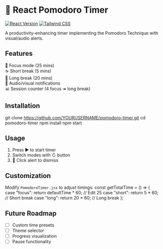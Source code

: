 # 🍅 React Pomodoro Timer

[![React Version](https://img.shields.io/badge/react-18+-61DAFB.svg)](https://react.dev/)
[![Tailwind CSS](https://img.shields.io/badge/tailwindcss-3.3.2-06B6D4.svg)](https://tailwindcss.com/)

A productivity-enhancing timer implementing the Pomodoro Technique with visual/audio alerts.

## Features
🎯 Focus mode (25 mins)  
☕ Short break (5 mins)  
🌴 Long break (20 mins)  
🔔 Audio/visual notifications  
📊 Session counter (4 focus ➔ long break)

## Installation

git clone https://github.com/YOURUSERNAME/pomodoro-timer.git
cd pomodoro-timer
npm install
npm start

## Usage
1. Press ▶️ to start timer
2. Switch modes with ↻ button
3. 🔕 Click alert to dismiss

## Customization
Modify `PomodoroTimer.jsx` to adjust timings:
const getTotalTime = () => {
case "focus": return defaultTime * 60; // Edit 25
case "short": return 5 * 60; // Short break
case "long": return 20 * 60; // Long break
};

## Future Roadmap
- [ ] Custom time presets
- [ ] Theme selector
- [ ] Progress visualization
- [ ] Pause functionality
